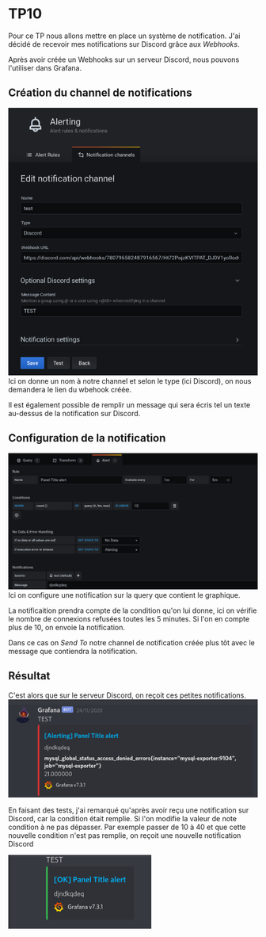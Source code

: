 # TP10

Pour ce TP nous allons mettre en place un système de notification.
J'ai décidé de recevoir mes notifications sur Discord grâce aux *Webhooks*.

Après avoir créée un Webhooks sur un serveur Discord, nous pouvons l'utiliser dans Grafana.

## Création du channel de notifications

![Channel alert](screenshots/alert_channels.png "Channel Alert")
Ici on donne un nom à notre channel et selon le type (ici Discord), on nous demandera le lien du wbehook créée.

Il est également possible de remplir un message qui sera écris tel un texte au-dessus de la notification sur Discord.

## Configuration de la notification

![Alert](screenshots/alert.png "Alert")
Ici on configure une notification sur la query que contient le graphique.

La notificaition prendra compte de la condition qu'on lui donne, ici on vérifie le nombre de connexions refusées toutes les 5 minutes.
Si l'on en compte plus de 10, on envoie la notification.

Dans ce cas on *Send To* notre channel de notification créée plus tôt avec le message que contiendra la notification.

## Résultat

C'est alors que sur le serveur Discord, on reçoit ces petites notifications.
![Alert Discord](screenshots/alert_discord.png "Alert Discord")

En faisant des tests, j'ai remarqué qu'après avoir reçu une notification sur Discord, car la condition était remplie. Si l'on modifie la valeur de note condition à ne pas dépasser. Par exemple passer de 10 à 40 et que cette nouvelle condition n'est pas remplie, on reçoit une nouvelle notification Discord

![Channel alert](screenshots/alert_discord_2.png "Channel Alert")




